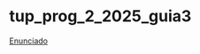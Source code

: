 # tup_prog_2_2025_guia3

[Enunciado](https://docs.google.com/document/d/1xRUUAkv3R0IryVenMhZq4l5twmfFqOZ_/preview)
